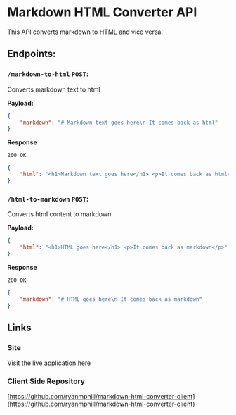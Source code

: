 # Markdown HTML Converter API

This API converts markdown to HTML and vice versa. 

## Endpoints:

### `/markdown-to-html` `POST`: 

Converts markdown text to html

**Payload:**

```json
{
    "markdown": "# Markdown text goes here\n It comes back as html"
}
```

**Response**

`200 OK`

```json
{
    "html": "<h1>Markdown text goes here</h1> <p>It comes back as html</p>"
}
```

### `/html-to-markdown` `POST`: 

Converts html content to markdown

**Payload:**

```json
{
    "html": "<h1>HTML goes here</h1> <p>It comes back as markdown</p>"
}
```

**Response**

`200 OK`

```json
{
    "markdown": "# HTML goes here\n It comes back as markdown"
}
```

## Links

### Site
Visit the live application [here](http://markdown-html-converter.s3-website.us-east-2.amazonaws.com/)

### Client Side Repository

[https://github.com/ryanmphill/markdown-html-converter-client](https://github.com/ryanmphill/markdown-html-converter-client)